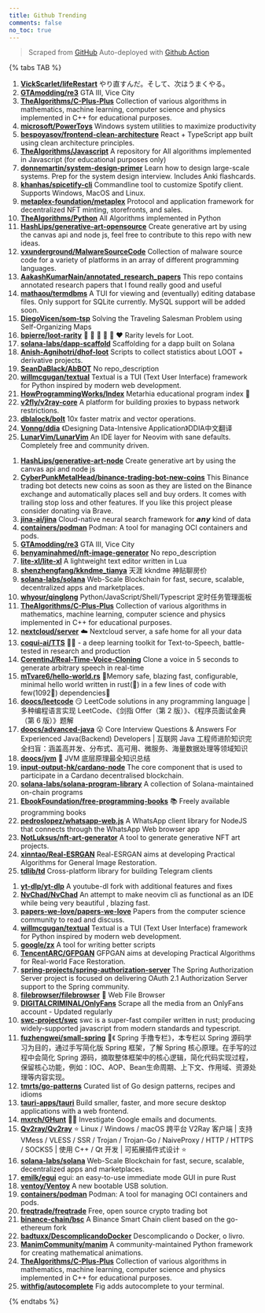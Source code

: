 ```yaml
---
title: Github Trending
comments: false
no_toc: true
---
```


> Scraped from [GitHub](https://github.com/trending)
Auto-deployed with [Github Action](https://docs.github.com/en/actions)

{% tabs TAB %}
<!-- tab Daily -->
1. [**VickScarlet/lifeRestart**](https://github.com/VickScarlet/lifeRestart)
やり直すんだ。そして、次はうまくやる。
2. [**GTAmodding/re3**](https://github.com/GTAmodding/re3)
GTA III, Vice City
3. [**TheAlgorithms/C-Plus-Plus**](https://github.com/TheAlgorithms/C-Plus-Plus)
Collection of various algorithms in mathematics, machine learning, computer science and physics implemented in C++ for educational purposes.
4. [**microsoft/PowerToys**](https://github.com/microsoft/PowerToys)
Windows system utilities to maximize productivity
5. [**bespoyasov/frontend-clean-architecture**](https://github.com/bespoyasov/frontend-clean-architecture)
React + TypeScript app built using clean architecture principles.
6. [**TheAlgorithms/Javascript**](https://github.com/TheAlgorithms/Javascript)
A repository for All algorithms implemented in Javascript (for educational purposes only)
7. [**donnemartin/system-design-primer**](https://github.com/donnemartin/system-design-primer)
Learn how to design large-scale systems. Prep for the system design interview. Includes Anki flashcards.
8. [**khanhas/spicetify-cli**](https://github.com/khanhas/spicetify-cli)
Commandline tool to customize Spotify client. Supports Windows, MacOS and Linux.
9. [**metaplex-foundation/metaplex**](https://github.com/metaplex-foundation/metaplex)
Protocol and application framework for decentralized NFT minting, storefronts, and sales.
10. [**TheAlgorithms/Python**](https://github.com/TheAlgorithms/Python)
All Algorithms implemented in Python
11. [**HashLips/generative-art-opensource**](https://github.com/HashLips/generative-art-opensource)
Create generative art by using the canvas api and node js, feel free to contribute to this repo with new ideas.
12. [**vxunderground/MalwareSourceCode**](https://github.com/vxunderground/MalwareSourceCode)
Collection of malware source code for a variety of platforms in an array of different programming languages.
13. [**AakashKumarNain/annotated_research_papers**](https://github.com/AakashKumarNain/annotated_research_papers)
This repo contains annotated research papers that I found really good and useful
14. [**mathaou/termdbms**](https://github.com/mathaou/termdbms)
A TUI for viewing and (eventually) editing database files. Only support for SQLite currently. MySQL support will be added soon.
15. [**DiegoVicen/som-tsp**](https://github.com/DiegoVicen/som-tsp)
Solving the Traveling Salesman Problem using Self-Organizing Maps
16. [**bpierre/loot-rarity**](https://github.com/bpierre/loot-rarity)
🤍 💚 💙 💜 🧡 ❤️ Rarity levels for Loot.
17. [**solana-labs/dapp-scaffold**](https://github.com/solana-labs/dapp-scaffold)
Scaffolding for a dapp built on Solana
18. [**Anish-Agnihotri/dhof-loot**](https://github.com/Anish-Agnihotri/dhof-loot)
Scripts to collect statistics about LOOT + derivative projects.
19. [**SeanDaBlack/AbBOT**](https://github.com/SeanDaBlack/AbBOT)
No repo_description
20. [**willmcgugan/textual**](https://github.com/willmcgugan/textual)
Textual is a TUI (Text User Interface) framework for Python inspired by modern web development.
21. [**HowProgrammingWorks/Index**](https://github.com/HowProgrammingWorks/Index)
Metarhia educational program index 📖
22. [**v2fly/v2ray-core**](https://github.com/v2fly/v2ray-core)
A platform for building proxies to bypass network restrictions.
23. [**dblalock/bolt**](https://github.com/dblalock/bolt)
10x faster matrix and vector operations.
24. [**Vonng/ddia**](https://github.com/Vonng/ddia)
《Designing Data-Intensive Application》DDIA中文翻译
25. [**LunarVim/LunarVim**](https://github.com/LunarVim/LunarVim)
An IDE layer for Neovim with sane defaults. Completely free and community driven.
<!-- endtab -->
<!-- tab Weekly -->
1. [**HashLips/generative-art-node**](https://github.com/HashLips/generative-art-node)
Create generative art by using the canvas api and node js
2. [**CyberPunkMetalHead/binance-trading-bot-new-coins**](https://github.com/CyberPunkMetalHead/binance-trading-bot-new-coins)
This Binance trading bot detects new coins as soon as they are listed on the Binance exchange and automatically places sell and buy orders. It comes with trailing stop loss and other features. If you like this project please consider donating via Brave.
3. [**jina-ai/jina**](https://github.com/jina-ai/jina)
Cloud-native neural search framework for 𝙖𝙣𝙮 kind of data
4. [**containers/podman**](https://github.com/containers/podman)
Podman: A tool for managing OCI containers and pods.
5. [**GTAmodding/re3**](https://github.com/GTAmodding/re3)
GTA III, Vice City
6. [**benyaminahmed/nft-image-generator**](https://github.com/benyaminahmed/nft-image-generator)
No repo_description
7. [**lite-xl/lite-xl**](https://github.com/lite-xl/lite-xl)
A lightweight text editor written in Lua
8. [**shenzhengfang/kkndme_tianya**](https://github.com/shenzhengfang/kkndme_tianya)
天涯 kkndme 神贴聊房价
9. [**solana-labs/solana**](https://github.com/solana-labs/solana)
Web-Scale Blockchain for fast, secure, scalable, decentralized apps and marketplaces.
10. [**whyour/qinglong**](https://github.com/whyour/qinglong)
Python/JavaScript/Shell/Typescript 定时任务管理面板
11. [**TheAlgorithms/C-Plus-Plus**](https://github.com/TheAlgorithms/C-Plus-Plus)
Collection of various algorithms in mathematics, machine learning, computer science and physics implemented in C++ for educational purposes.
12. [**nextcloud/server**](https://github.com/nextcloud/server)
☁️ Nextcloud server, a safe home for all your data
13. [**coqui-ai/TTS**](https://github.com/coqui-ai/TTS)
🐸💬 - a deep learning toolkit for Text-to-Speech, battle-tested in research and production
14. [**CorentinJ/Real-Time-Voice-Cloning**](https://github.com/CorentinJ/Real-Time-Voice-Cloning)
Clone a voice in 5 seconds to generate arbitrary speech in real-time
15. [**mTvare6/hello-world.rs**](https://github.com/mTvare6/hello-world.rs)
🚀Memory safe, blazing fast, configurable, minimal hello world written in rust(🚀) in a few lines of code with few(1092🚀) dependencies🚀
16. [**doocs/leetcode**](https://github.com/doocs/leetcode)
😏 LeetCode solutions in any programming language | 多种编程语言实现 LeetCode、《剑指 Offer（第 2 版）》、《程序员面试金典（第 6 版）》题解
17. [**doocs/advanced-java**](https://github.com/doocs/advanced-java)
😮 Core Interview Questions & Answers For Experienced Java(Backend) Developers | 互联网 Java 工程师进阶知识完全扫盲：涵盖高并发、分布式、高可用、微服务、海量数据处理等领域知识
18. [**doocs/jvm**](https://github.com/doocs/jvm)
🤗 JVM 底层原理最全知识总结
19. [**input-output-hk/cardano-node**](https://github.com/input-output-hk/cardano-node)
The core component that is used to participate in a Cardano decentralised blockchain.
20. [**solana-labs/solana-program-library**](https://github.com/solana-labs/solana-program-library)
A collection of Solana-maintained on-chain programs
21. [**EbookFoundation/free-programming-books**](https://github.com/EbookFoundation/free-programming-books)
📚 Freely available programming books
22. [**pedroslopez/whatsapp-web.js**](https://github.com/pedroslopez/whatsapp-web.js)
A WhatsApp client library for NodeJS that connects through the WhatsApp Web browser app
23. [**NotLuksus/nft-art-generator**](https://github.com/NotLuksus/nft-art-generator)
A tool to generate generative NFT art projects.
24. [**xinntao/Real-ESRGAN**](https://github.com/xinntao/Real-ESRGAN)
Real-ESRGAN aims at developing Practical Algorithms for General Image Restoration.
25. [**tdlib/td**](https://github.com/tdlib/td)
Cross-platform library for building Telegram clients
<!-- endtab -->
<!-- tab Monthly -->
1. [**yt-dlp/yt-dlp**](https://github.com/yt-dlp/yt-dlp)
A youtube-dl fork with additional features and fixes
2. [**NvChad/NvChad**](https://github.com/NvChad/NvChad)
An attempt to make neovim cli as functional as an IDE while being very beautiful , blazing fast.
3. [**papers-we-love/papers-we-love**](https://github.com/papers-we-love/papers-we-love)
Papers from the computer science community to read and discuss.
4. [**willmcgugan/textual**](https://github.com/willmcgugan/textual)
Textual is a TUI (Text User Interface) framework for Python inspired by modern web development.
5. [**google/zx**](https://github.com/google/zx)
A tool for writing better scripts
6. [**TencentARC/GFPGAN**](https://github.com/TencentARC/GFPGAN)
GFPGAN aims at developing Practical Algorithms for Real-world Face Restoration.
7. [**spring-projects/spring-authorization-server**](https://github.com/spring-projects/spring-authorization-server)
The Spring Authorization Server project is focused on delivering OAuth 2.1 Authorization Server support to the Spring community.
8. [**filebrowser/filebrowser**](https://github.com/filebrowser/filebrowser)
📂 Web File Browser
9. [**DIGITALCRIMINAL/OnlyFans**](https://github.com/DIGITALCRIMINAL/OnlyFans)
Scrape all the media from an OnlyFans account - Updated regularly
10. [**swc-project/swc**](https://github.com/swc-project/swc)
swc is a super-fast compiler written in rust; producing widely-supported javascript from modern standards and typescript.
11. [**fuzhengwei/small-spring**](https://github.com/fuzhengwei/small-spring)
🌱《 Spring 手撸专栏》，本专栏以 Spring 源码学习为目的，通过手写简化版 Spring 框架，了解 Spring 核心原理。在手写的过程中会简化 Spring 源码，摘取整体框架中的核心逻辑，简化代码实现过程，保留核心功能，例如：IOC、AOP、Bean生命周期、上下文、作用域、资源处理等内容实现。
12. [**tmrts/go-patterns**](https://github.com/tmrts/go-patterns)
Curated list of Go design patterns, recipes and idioms
13. [**tauri-apps/tauri**](https://github.com/tauri-apps/tauri)
Build smaller, faster, and more secure desktop applications with a web frontend.
14. [**mxrch/GHunt**](https://github.com/mxrch/GHunt)
🕵️‍♂️ Investigate Google emails and documents.
15. [**Qv2ray/Qv2ray**](https://github.com/Qv2ray/Qv2ray)
⭐ Linux / Windows / macOS 跨平台 V2Ray 客户端 | 支持 VMess / VLESS / SSR / Trojan / Trojan-Go / NaiveProxy / HTTP / HTTPS / SOCKS5 | 使用 C++ / Qt 开发 | 可拓展插件式设计 ⭐
16. [**solana-labs/solana**](https://github.com/solana-labs/solana)
Web-Scale Blockchain for fast, secure, scalable, decentralized apps and marketplaces.
17. [**emilk/egui**](https://github.com/emilk/egui)
egui: an easy-to-use immediate mode GUI in pure Rust
18. [**ventoy/Ventoy**](https://github.com/ventoy/Ventoy)
A new bootable USB solution.
19. [**containers/podman**](https://github.com/containers/podman)
Podman: A tool for managing OCI containers and pods.
20. [**freqtrade/freqtrade**](https://github.com/freqtrade/freqtrade)
Free, open source crypto trading bot
21. [**binance-chain/bsc**](https://github.com/binance-chain/bsc)
A Binance Smart Chain client based on the go-ethereum fork
22. [**badtuxx/DescomplicandoDocker**](https://github.com/badtuxx/DescomplicandoDocker)
Descomplicando o Docker, o livro.
23. [**ManimCommunity/manim**](https://github.com/ManimCommunity/manim)
A community-maintained Python framework for creating mathematical animations.
24. [**TheAlgorithms/C-Plus-Plus**](https://github.com/TheAlgorithms/C-Plus-Plus)
Collection of various algorithms in mathematics, machine learning, computer science and physics implemented in C++ for educational purposes.
25. [**withfig/autocomplete**](https://github.com/withfig/autocomplete)
Fig adds autocomplete to your terminal.
<!-- endtab -->
{% endtabs %}
